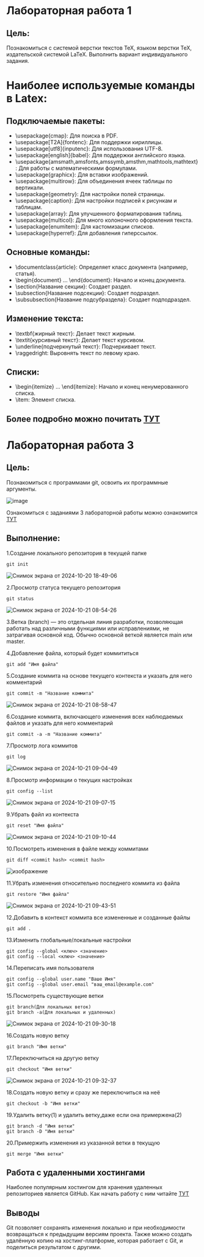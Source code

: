 # Лабораторная работа 1
## Цель:
Познакомиться с системой верстки текстов TeX, языком верстки TeX, издательской системой LaTeX. Выполнить вариант индивидуального задания.
# Наиболее используемые команды в Latex:
## Подключаемые пакеты:

+    \usepackage{cmap}: Для поиска в PDF.
+    \usepackage[T2A]{fontenc}: Для поддержки кириллицы.
+    \usepackage[utf8]{inputenc}: Для использования UTF-8.
+    \usepackage[english]{babel}: Для поддержки английского языка.
+    \usepackage{amsmath,amsfonts,amssymb,amsthm,mathtools,mathtext}: Для работы с математическими формулами.
+    \usepackage{graphicx}: Для вставки изображений.
+    \usepackage{multirow}: Для объединения ячеек таблицы по вертикали.
+    \usepackage{geometry}: Для настройки полей страницы.
+    \usepackage{caption}: Для настройки подписей к рисункам и таблицам.
+    \usepackage{array}: Для улучшенного форматирования таблиц.
+    \usepackage{multicol}: Для много колоночного оформления текста.
+    \usepackage{enumitem}: Для кастомизации списков.
+    \usepackage{hyperref}: Для добавления гиперссылок.
## Основные команды:

+    \documentclass{article}: Определяет класс документа (например, статья).
+    \begin{document} ... \end{document}: Начало и конец документа.
+    \section{Название секции}: Создает раздел.
+    \subsection{Название подсекции}: Создает подраздел.
+    \subsubsection{Название подсубраздела}: Создает подподраздел.
## Изменение текста:

+    \textbf{жирный текст}: Делает текст жирным.
+    \textit{курсивный текст}: Делает текст курсивом.
+    \underline{подчеркнутый текст}: Подчеркивает текст.
+    \raggedright: Выровнять текст по левому краю.
## Списки:

+    \begin{itemize} ... \end{itemize}: Начало и конец ненумерованного списка.
+   \item: Элемент списка.
## Более подробно можно почитать [ТУТ](https://www.overleaf.com/learn/latex/Learn_LaTeX_in_30_minutes)
# Лабораторная работа 3
## Цель:
Познакомиться с программами git, освоить их программные аргументы.


![image](https://github.com/user-attachments/assets/76b00c4d-0da2-404b-82e9-11c71848f732)


Ознакомиться с заданиями 3 лабораторной работы можно ознакомится [ТУТ](https://docs.google.com/document/d/1T6tzvKy9n5-v57hwMeZTpBKOy4lpDj9-8L8KdtQ0Rr4/edit?tab=t.0)
## Выполнение:
1.Создание локального репозитория в текущей папке
```
git init
```
![Снимок экрана от 2024-10-20 18-49-06](https://github.com/user-attachments/assets/05d82977-0ae9-457c-b7a4-63e632ed2298)

2.Просмотр статуса текущего репозитория
```
git status
```
![Снимок экрана от 2024-10-21 08-54-26](https://github.com/user-attachments/assets/d28adf8b-d239-4fc6-b656-8f7a0210cda8)

3.Ветка (branch) — это отдельная линия разработки, позволяющая работать над различными функциями или исправлениями, не затрагивая основной код. Обычно основной веткой является main или master.

4.Добавление файла, который будет коммититься
```
git add "Имя файла"
```
5.Создание коммита на основе текущего контекста и указать для него комментарий
```
git commit -m "Название коммита"
```
![Снимок экрана от 2024-10-21 08-58-47](https://github.com/user-attachments/assets/b0d53ce9-20ea-4acc-8fc5-ce9e30134df9)

6.Создание коммита, включающего изменения всех наблюдаемых файлов и указать для него комментарий
```
git commit -a -m "Название коммита"
```
7.Просмотр лога коммитов
```
git log
```
![Снимок экрана от 2024-10-21 09-04-49](https://github.com/user-attachments/assets/d4b55533-1839-4ea4-b782-b71819f08a9c)

8.Просмотр информации о текущих настройках
```
git config --list
```
![Снимок экрана от 2024-10-21 09-07-15](https://github.com/user-attachments/assets/044491eb-232a-481e-95db-2df78437db0c)

9.Убрать файл из контекста
```
git reset "Имя файла"
```
![Снимок экрана от 2024-10-21 09-10-44](https://github.com/user-attachments/assets/d90a93f0-d169-448a-a578-fc5e1d3987da)

10.Посмотреть изменения в файле между коммитами
```
git diff <commit hash> <commit hash>
```
![изображение](https://github.com/user-attachments/assets/bd9021ad-7b45-45e0-8798-9193ea7730d4)

11.Убрать изменения относительно последнего коммита из файла
```
git restore "Имя файла"
```
![Снимок экрана от 2024-10-21 09-43-51](https://github.com/user-attachments/assets/c6e9b190-64ca-4b8c-96ec-aa137d88682d)

12.Добавить в контекст коммита все измененные и созданные файлы
```
git add .
```
13.Изменить глобальные/локальные настройки
```
git config --global <ключ> <значение>
git config --local <ключ> <значение>
```
14.Переписать имя пользователя
```
git config --global user.name "Ваше Имя"
git config --global user.email "ваш_email@example.com"
```
15.Посмотреть существующие ветки
```
git branch(Для локальных веток)
git branch -a(Для локальных и удаленных)
```
![Снимок экрана от 2024-10-21 09-30-18](https://github.com/user-attachments/assets/227aa551-dd28-4858-8a5d-fc4c8bb6a57a)

16.Создать новую ветку
```
git branch "Имя ветки"
```
17.Переключиться на другую ветку
```
git checkout "Имя ветки"
```
![Снимок экрана от 2024-10-21 09-32-37](https://github.com/user-attachments/assets/6f4c12ae-03a6-4814-9e3e-30e9f71bcb7b)

18.Создать новую ветку и сразу же переключиться на неё
```
git checkout -b "Имя ветки"
```
19.Удалить ветку(1) и удалить ветку,даже если она примержена(2)
```
git branch -d "Имя ветки"
git branch -D "Имя ветки"
```
20.Примержить изменения из указанной ветки в текущую
```
git merge "Имя ветки" 
```
## Работа с удаленными хостингами
Наиболее популярным хостингом для хранения удаленных репозиториев является GitHub. Как начать работу с ним читайте [ТУТ](https://ru.hexlet.io/courses/intro_to_git/lessons/github/theory_unit)
## Выводы
Git позволяет сохранять изменения локально и при необходимости возвращаться к предыдущим версиям проекта. Также можно создать удалённую копию на хостинг-платформе, которая работает с Git, и поделиться результатом с другими.


















  


